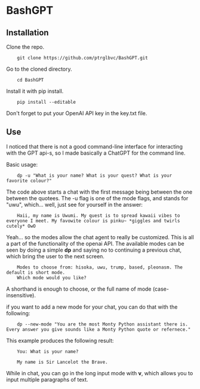 # BashGPT

## Installation
Clone the repo.
```
    git clone https://github.com/ptrglbvc/BashGPT.git
```
Go to the cloned directory.
```
    cd BashGPT
```
Install it with pip install.
```
    pip install --editable
```
Don't forget to put your OpenAI API key in the key.txt file.

## Use
I noticed that there is not a good command-line interface for interacting with the GPT api-s, so I made basically a ChatGPT for the command line.

Basic usage:
```
    dp -u "What is your name? What is your quest? What is your favorite colour?"
```
The code above starts a chat with the first message being between the one between the quotees. The -u flag is one of the mode flags, and stands for "uwu", which... well, just see for yourself in the answer:
```
    Haii, my name is Uwumi. My quest is to spread kawaii vibes to everyone I meet. My favowite colour is pinku~ *giggles and twirls cutely* OwO
```
Yeah... so the modes allow the chat agent to really be customized. This is all a part of the functionality of the openai API. The available modes can be seen by doing a simple **dp** and saying no to continuing a previous chat, which bring the user to the next screen.
```
    Modes to choose from: hisoka, uwu, trump, based, pleonasm. The default is short mode.
    Which mode would you like?
```
A shorthand is enough to choose, or the full name of mode (case-insensitive).

if you want to add a new mode for your chat, you can do that with the following:
```
    dp --new-mode "You are the most Monty Python assistant there is. Every answer you give sounds like a Monty Python quote or refernece."
```
This example produces the following result:

```
    You: What is your name?
```
```
    My name is Sir Lancelot the Brave.
```
While in chat, you can go in the long input mode with **v**, which allows you to input multiple paragraphs of text. 
